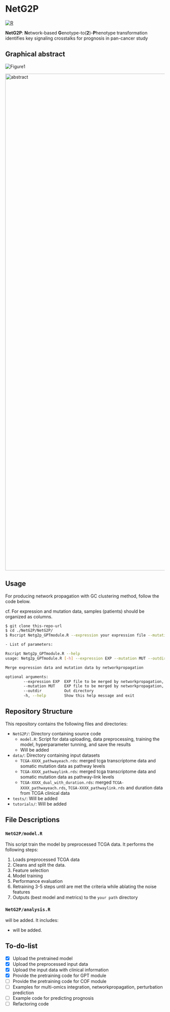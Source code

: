 # NetG2P
[![R](https://img.shields.io/badge/R-%3E%3D%204.3.1-blue)](https://www.r-project.org/)

**NetG2P**: **N**etwork-based **G**enotype-to(**2**)-**P**henotype transformation identifies key signaling crosstalks for prognosis in pan-cancer study

## Graphical abstract
![Figure1](https://github.com/user-attachments/assets/414ad261-8451-4d07-a5c0-df63ccb23b9c)


<img width="1563" alt="abstract" src="https://github.com/user-attachments/assets/89f97e34-d41c-46af-9884-a162a365e7d8">

## Usage

For producing network propagation with GC clustering method, follow the code below.

cf. For expression and mutation data, samples (patients) should be organized as columns.

```bash
$ git clone this-repo-url
$ cd ./NetG2P/NetG2P/
$ Rscript Netg2p_GPTmodule.R --expression your expression file --mutation your mutation file --output your path

- List of parameters:

Rscript Netg2p_GPTmodule.R --help
usage: Netg2p_GPTmodule.R [-h] --expression EXP --mutation MUT --outdir OUTDIR

Merge expression data and mutation data by networkpropagation

optional arguments:
        --expression EXP  EXP file to be merged by networkpropagation, Path to the expression data CSV file or RDS file
        --mutation MUT    EXP file to be merged by networkpropagation, Path to the mutation data CSV file or RDS file
        --outdir          Out directory
        -h, --help        Show this help message and exit
```

## Repository Structure

This repository contains the following files and directories:

- `NetG2P/`: Directory containing source code
  - `model.R`: Script for data uploading, data preprocessing, training the model, hyperparameter tunning, and save the results
  - Will be added 
- `data/`: Directory containing input datasets
  - `TCGA-XXXX_pathwayeach.rds`: merged tcga transcriptome data and somatic mutation data as pathway levels
  - `TCGA-XXXX_pathwaylink.rds`: merged tcga transcriptome data and somatic mutation data as pathway-link levels
  - `TCGA-XXXX_dual_with_duration.rds`: merged `TCGA-XXXX_pathwayeach.rds`, `TCGA-XXXX_pathwaylink.rds` and duration data from TCGA clinical data
- `tests/`: Will be added 
- `tutorials/`: Will be added 

## File Descriptions

### `NetG2P/model.R`
This script train the model by preprocessed TCGA data. It performs the following steps:
1. Loads preprocessed TCGA data
2. Cleans and split the data.
3. Feature selection
4. Model training
5. Performance evaluation
6. Retraining 3-5 steps until are met the criteria while ablating the noise features
7. Outputs (best model and metrics) to the `your path` directory

### `NetG2P/analysis.R`
will be added. It includes:
- will be added.

## To-do-list
- [x] Upload the pretrained model
- [x] Upload the preprocessed input data
- [x] Upload the input data with clinical information
- [x] Provide the pretraining code for GPT module
- [ ] Provide the pretraining code for COF module
- [ ] Examples for multi-omics integration, networkpropagation, perturbation prediction
- [ ] Example code for predicting prognosis
- [ ] Refactoring code
